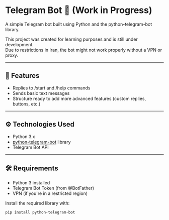 # Telegram Bot 🤖 (Work in Progress)

A simple Telegram bot built using Python and the python-telegram-bot library.

This project was created for learning purposes and is still under development.  
Due to restrictions in Iran, the bot might not work properly without a VPN or proxy.

---

## 📌 Features

- Replies to /start and /help commands
- Sends basic text messages
- Structure ready to add more advanced features (custom replies, buttons, etc.)

---

## ⚙️ Technologies Used

- Python 3.x
- [python-telegram-bot](https://github.com/python-telegram-bot/python-telegram-bot) library
- Telegram Bot API

---

## 🛠 Requirements

- Python 3 installed
- Telegram Bot Token (from @BotFather)
- VPN (if you're in a restricted region)

Install the required library with:

```bash
pip install python-telegram-bot
